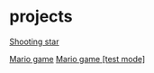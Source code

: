# projects

<a href="shooting%20star/index.html">Shooting star</a>

<a href="Mario_game/index.html"> Mario game</a>
<a href="Mario_game_[test_mode]/index.html"> Mario game [test mode]</a>
